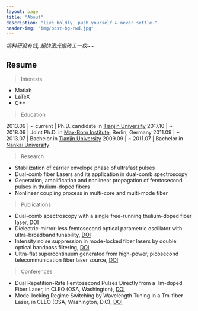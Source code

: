 ```yaml
---
layout: page
title: "About"
description: "live boldly, push yourself & never settle."
header-img: "img/post-bg-rwd.jpg"
---
```


*搞科研没有钱, 超快激光搬砖工一枚~~*

## Resume

> Interests

- Matlab
- LaTeX
- C++

> Education

2013.09 | ~ current | Ph.D. candidate in [Tianjin University](http://www.tju.edu.cn/english/)
2017.10 | ~ 2018.09 | Joint Ph.D. in [Max-Born Institute](http://www.mbi-berlin.de), Berlin, Germany
2011.09 | ~ 2013.07 | Bachelor in [Tianjin University](http://www.tju.edu.cn/english/)
2009.09 | ~ 2011.07 | Bachelor in [Nankai University](http://nankai.en.school.cucas.cn)

> Research

- Stabilization of carrier envelope phase of ultrafast pulses
- Dual-comb fiber Lasers and its application in dual-comb spectroscopy
- Generation, amplification and nonlinear propagation of femtosecond pulses in thulium-doped fibers
- Nonlinear coupling process in multi-core and multi-mode fiber

> Publications

- Dual-comb spectroscopy with a single free-running thulium-doped fiber laser, [DOI](https://doi.org/10.1364/OE.26.011046)
- Dielectric-mirror-less femtosecond optical parametric oscillator with ultra-broadband tunability, [DOI](https://doi.org/10.1364/OL.43.002316)
- Intensity noise suppression in mode-locked fiber lasers by double optical bandpass filtering, [DOI](https://doi.org/10.1364/OL.42.004095)
- Ultra-flat supercontinuum generated from high-power, picosecond telecommunication fiber laser source, [DOI](https://doi.org/10.1364/AO.55.009384)

> Conferences

- Dual Repetition-Rate Femtosecond Pulses Directly from a Tm-doped Fiber Laser, in CLEO (OSA, Washington), [DOI](https://doi.org/10.1364/CLEO_SI.2017.SM4L.5)
- Mode-locking Regime Switching by Wavelength Tuning in a Tm-fiber Laser, in CLEO (OSA, Washington, D.C), [DOI](https://doi.org/10.1364/CLEO_SI.2017.STu1K.6)